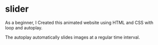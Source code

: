 # slider
As a beginner, I Created this animated website using HTML and CSS with loop and autoplay.

The autoplay automatically slides images at a regular time interval.
